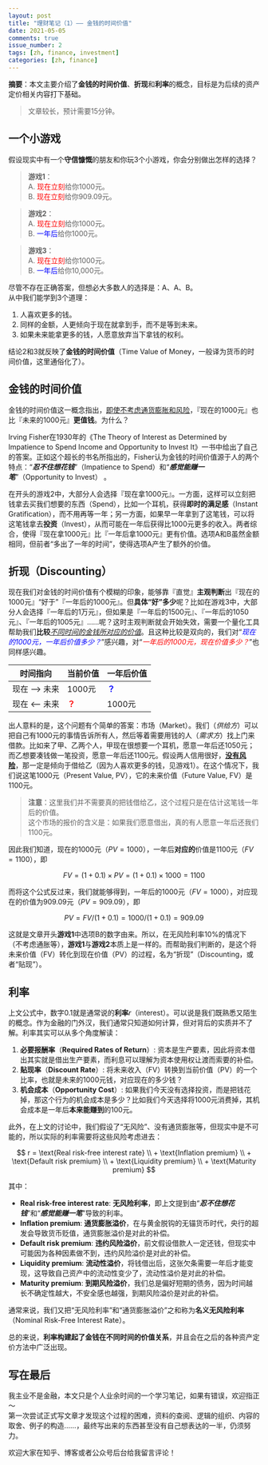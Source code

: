```yaml
---
layout: post
title: "理财笔记（1）—— 金钱的时间价值"
date: 2021-05-05
comments: true
issue_number: 2
tags: [zh, finance, investment]
categories: [zh, finance]
---
```


**摘要**：本文主要介绍了**金钱的时间价值**、**折现**和**利率**的概念，目标是为后续的资产定价相关内容打下基础。

> 文章较长，预计需要15分钟。

## 一个小游戏

假设现实中有一个**守信慷慨**的朋友和你玩3个小游戏，你会分别做出怎样的选择？

> **游戏1**：  
> A. <span style="color:red">现在立刻</span>给你1000元。  
> B. <span style="color:red">现在立刻</span>给你909.09元。  

> **游戏2**：  
> A. <span style="color:red">现在立刻</span>给你1000元。  
> B. <span style="color:blue">一年后</span>给你1000元。  

> **游戏3**：  
> A. <span style="color:red">现在立刻</span>给你1000元。  
> B. <span style="color:blue">一年后</span>给你10,000元。  

尽管不存在正确答案，但想必大多数人的选择是：A、A、B。  
从中我们能学到3个道理：
1. 人喜欢更多的钱。
2. 同样的金额，人更倾向于现在就拿到手，而不是等到未来。
3. 如果未来能拿更多的钱，人愿意放弃当下拿钱的权利。

结论2和3就反映了**金钱的时间价值**（Time Value of Money，一般译为货币的时间价值，这里通俗化了）。

## 金钱的时间价值

金钱的时间价值这一概念指出，<ins>即使不考虑通货膨胀和风险</ins>，『现在的1000元』也比『未来的1000元』**更值钱**。为什么？

Irving Fisher在1930年的《The Theory of Interest as Determined by Impatience to Spend Income and Opportunity to Invest It》一书中给出了自己的答案。正如这个超长的书名所指出的，Fisher认为金钱的时间价值源于人的两个特点：“***忍不住想花钱***”（Impatience to Spend）和“***感觉能赚一笔***”（Opportunity to Invest） 。

在开头的游戏2中，大部分人会选择『现在拿1000元』。一方面，这样可以立刻把钱拿去买我们想要的东西（Spend），比如一个耳机，获得**即时的满足感**（Instant Gratification），而不用再等一年；另一方面，如果早一年拿到了这笔钱，可以将这笔钱拿去**投资**（Invest），从而可能在一年后获得比1000元更多的收入。两者综合，使得『现在拿1000元』比『一年后拿1000元』更有价值。选项A和B虽然金额相同，但前者“多出了一年的时间”，使得选项A产生了额外的价值。

## 折现（Discounting）

现在我们对金钱的时间价值有个模糊的印象，能够靠『直觉』**主观判断**出『现在的1000元』“好于”『一年后的1000元』。但**具体“好”多少**呢？比如在游戏3中，大部分人会选择『一年后的1万元』，但如果是『一年后的1500元』、『一年后的1050元』、『一年后的1005元』……呢？这时主观判断就会开始失效，需要一个量化工具帮助我们**比较**<ins>*不同时间的金钱所对应的价值*</ins>。且这种比较是双向的，我们对“*<span style="color:blue">现在的1000元，一年后价值多少？</span>*”感兴趣，对“*<span style="color:red">一年后的1000元，现在价值多少？</span>*”也同样感兴趣。

| 时间指向 | 当前价值 | 一年后价值 |
| --- | --- | --- |
| 现在 --> 未来 | 1000元 | **<span style="color:blue">？</span>** |
| 现在 <-- 未来 | **<span style="color:red">？</span>** | 1000元 |

出人意料的是，这个问题有个简单的答案：市场（Market）。我们（*供给方*）可以把自己有1000元的事情告诉所有人，然后等着需要用钱的人（*需求方*）找上门来借款。比如来了甲、乙两个人，甲现在很想要一个耳机，愿意一年后还1050元；而乙想要凑钱做一笔投资，愿意一年后还1100元。假设两人信用很好，<ins>**没有风险**</ins>，那一定是倾向于借给乙（因为人喜欢更多的钱，见游戏1）。在这个情况下，我们说这笔1000元（Present Value, PV），它的未来价值（Future Value, FV）是1100元。

> **注意**：这里我们并不需要真的把钱借给乙，这个过程只是在估计这笔钱一年后的价值。  
> 这个市场的报价的含义是：如果我们愿意借出，真的有人愿意一年后还我们1100元。

因此我们知道，现在的1000元（$PV=1000$），一年后**对应的**价值是1100元（$FV=1100$），即 

$$
FV = (1 + 0.1) \times PV=(1 + 0.1) \times 1000 = 1100
$$

而将这个公式反过来，我们就能够得到，一年后的1000元（$FV=1000$），对应现在的价值为909.09元（$PV=909.09$），即

$$
PV = FV / (1 + 0.1) = 1000 / (1 + 0.1) = 909.09
$$

这就是文章开头**游戏1**中选项B的数字由来。所以，在无风险利率10%的情况下（不考虑通胀等），**游戏1**与**游戏2**本质上是一样的。而帮助我们判断的，是这个将未来价值（FV）转化到现在价值（PV）的过程，名为“折现”（Discounting，或者“贴现”）。


## 利率

上文公式中，数字$0.1$就是通常说的**利率**$r$（interest）。可以说是我们既熟悉又陌生的概念。作为金融的门外汉，我们通常只知道如何计算，但对背后的实质并不了解。利率其实可以从多个角度解读：
1. **必要报酬率**（**Required Rates of Return**）: 资本是生产要素，因此将资本借出其实就是借出生产要素，而利息可以理解为资本使用权让渡而索要的补偿。
2. **贴现率**（**Discount Rate**）: 将未来收入（FV）转换到当前价值（PV）的一个比率，也就是未来的1000元钱，对应现在的多少钱？
3. **机会成本**（**Opportunity Cost**）: 如果我们今天没有选择投资，而是把钱花掉，那这个行为的机会成本是多少？比如我们今天选择将1000元消费掉，其机会成本是一年后**本来能赚到**的100元。

此外，在上文的讨论中，我们假设了“无风险”、没有通货膨胀等，但现实中是不可能的，所以实际的利率需要将这些风险考虑进去：

$$
r = \text{Real risk-­free interest rate} \\
    + \text{Inflation premium} \\
    + \text{Default risk premium} \\
    + \text{Liquidity premium} \\
    + \text{Maturity premium}
$$

其中：
- **Real risk-­free interest rate**: **无风险利率**，即上文提到由“***忍不住想花钱***”和“***感觉能赚一笔***”导致的利率。
- **Inflation premium**: **通货膨胀溢价**，在与黄金脱钩的无锚货币时代，央行的超发会导致货币贬值，通货膨胀溢价是对此的补偿。
- **Default risk premium**: **违约风险溢价**，前文假设借款人一定还钱，但现实中可能因为各种因素做不到，违约风险溢价是对此的补偿。
- **Liquidity premium**: **流动性溢价**，将钱借出后，这张欠条需要一年后才能变现，这导致自己资产中的流动性变少了，流动性溢价是对此的补偿。
- **Maturity premium**: **到期风险溢价**，我们总是偏好短期的债务，因为时间越长不确定性越大，不安全感也越强，到期风险溢价是对此的补偿。

通常来说，我们又把“无风险利率”和“通货膨胀溢价”之和称为**名义无风险利率**（Nominal Risk-­Free Interest Rate）。

总的来说，**利率构建起了金钱在不同时间的价值关系**，并且会在之后的各种资产定价方法中广泛出现。

## 写在最后

我主业不是金融，本文只是个人业余时间的一个学习笔记，如果有错误，欢迎指正～  
第一次尝试正式写文章才发现这个过程的困难，资料的查阅、逻辑的组织、内容的取舍、例子的构造……，最终写出来的东西甚至没有自己想表达的一半，仍须努力。  

欢迎大家在知乎、博客或者公众号后台给我留言评论！